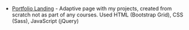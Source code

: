* [Portfolio Landing](https://erea.github.io/) - Adaptive page with my projects, created from scratch not as part of any courses. Used HTML (Bootstrap Grid), CSS (Sass), JavaScript (jQuery)

